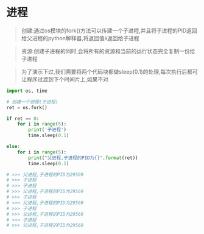 # 进程
> 创建:通过os模块的fork()方法可以传建一个子进程,并且将子进程的PID返回给父进程的python解释器,将返回值`0`返回给子进程

> 资源:创建子进程的同时,会将所有的资源和当前的运行状态完全复制一份给子进程

> 为了演示下过,我们需要将两个代码块都做sleep(0.1)的处理,每次执行后都可让程序过渡到下个时间片上,如果不对

```python
import os, time

# 创建一个进程(子进程)
ret = os.fork()

if ret == 0:
    for i in range(5):
        print('子进程')
        time.sleep(0.1)

else:
    for i in range(5):
        print("父进程,子进程的PID为{}".format(ret))
        time.sleep(0.1)

# >>> 父进程,子进程的PID为29569
# >>> 子进程
# >>> 子进程
# >>> 父进程,子进程的PID为29569
# >>> 子进程
# >>> 父进程,子进程的PID为29569
# >>> 子进程
# >>> 父进程,子进程的PID为29569
# >>> 子进程
# >>> 父进程,子进程的PID为29569
```
